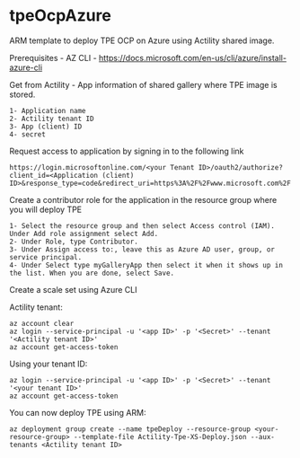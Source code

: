 # tpeOcpAzure
ARM template to deploy TPE OCP on Azure using Actility shared image.

Prerequisites - AZ CLI - https://docs.microsoft.com/en-us/cli/azure/install-azure-cli

Get from Actility - App information of shared gallery where TPE image is stored.

    1- Application name
    2- Actility tenant ID
    3- App (client) ID
    4- secret
    
Request access to application by signing in to the following link

```
https://login.microsoftonline.com/<your Tenant ID>/oauth2/authorize?client_id=<Application (client) ID>&response_type=code&redirect_uri=https%3A%2F%2Fwww.microsoft.com%2F 
```

Create a contributor role for the application in the resource group where you will deploy TPE

    1- Select the resource group and then select Access control (IAM). Under Add role assignment select Add.
    2- Under Role, type Contributor.
    3- Under Assign access to:, leave this as Azure AD user, group, or service principal.
    4- Under Select type myGalleryApp then select it when it shows up in the list. When you are done, select Save.

Create a scale set using Azure CLI

Actility tenant:
```
az account clear
az login --service-principal -u '<app ID>' -p '<Secret>' --tenant '<Actility tenant ID>'
az account get-access-token
```

Using your tenant ID:
```
az login --service-principal -u '<app ID>' -p '<Secret>' --tenant '<your tenant ID>'
az account get-access-token
```


You can now deploy TPE using ARM:
```
az deployment group create --name tpeDeploy --resource-group <your-resource-group> --template-file Actility-Tpe-XS-Deploy.json --aux-tenants <Actility tenant ID>
```
